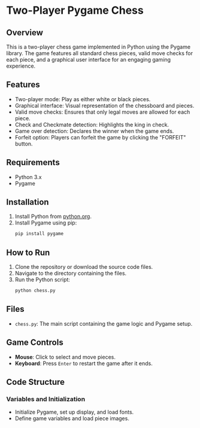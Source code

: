 # Two-Player Pygame Chess

## Overview
This is a two-player chess game implemented in Python using the Pygame library. The game features all standard chess pieces, valid move checks for each piece, and a graphical user interface for an engaging gaming experience.

## Features
- Two-player mode: Play as either white or black pieces.
- Graphical interface: Visual representation of the chessboard and pieces.
- Valid move checks: Ensures that only legal moves are allowed for each piece.
- Check and Checkmate detection: Highlights the king in check.
- Game over detection: Declares the winner when the game ends.
- Forfeit option: Players can forfeit the game by clicking the "FORFEIT" button.

## Requirements
- Python 3.x
- Pygame

## Installation
1. Install Python from [python.org](https://www.python.org/).
2. Install Pygame using pip:
    ```sh
    pip install pygame
    ```

## How to Run
1. Clone the repository or download the source code files.
2. Navigate to the directory containing the files.
3. Run the Python script:
    ```sh
    python chess.py
    ```

## Files
- `chess.py`: The main script containing the game logic and Pygame setup.

## Game Controls
- **Mouse**: Click to select and move pieces.
- **Keyboard**: Press `Enter` to restart the game after it ends.

## Code Structure
### Variables and Initialization
- Initialize Pygame, set up display, and load fonts.
- Define game variables and load piece images.

